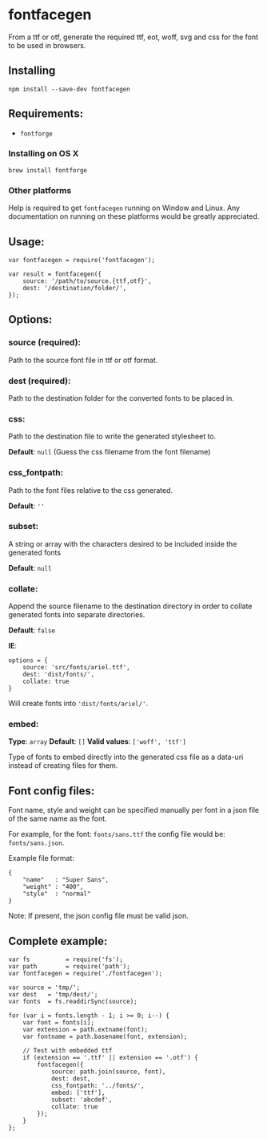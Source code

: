
# fontfacegen

From a ttf or otf, generate the required ttf, eot, woff, svg and css for the
font to be used in browsers.

## Installing

    npm install --save-dev fontfacegen

## Requirements:

- `fontforge`

### Installing on OS X

    brew install fontforge

### Other platforms

Help is required to get `fontfacegen` running on Window and Linux.
Any documentation on running on these platforms would be greatly appreciated.

## Usage:

    var fontfacegen = require('fontfacegen');

    var result = fontfacegen({
        source: '/path/to/source.{ttf,otf}',
        dest: '/destination/folder/',
    });

## Options:

### source (required):

Path to the source font file in ttf or otf format.

### dest (required):

Path to the destination folder for the converted fonts to be placed in.

### css:

Path to the destination file to write the generated stylesheet to.

**Default**: `null` (Guess the css filename from the font filename)

### css_fontpath:

Path to the font files relative to the css generated.

**Default**: `''`

### subset:

A string or array with the characters desired to be included inside the generated fonts

**Default**: `null`

### collate:

Append the source filename to the destination directory in order to collate generated fonts into separate directories.

**Default**: `false`

**IE**:

    options = {
        source: 'src/fonts/ariel.ttf',
        dest: 'dist/fonts/',
        collate: true
    }

Will create fonts into `'dist/fonts/ariel/'`.

### embed:

**Type**: `array`
**Default**: `[]`
**Valid values**: `['woff', 'ttf']`

Type of fonts to embed directly into the generated css file as a data-uri instead of creating files for them.


## Font config files:

Font name, style and weight can be specified manually per font in a json file of the same name as the font.

For example, for the font: `fonts/sans.ttf` the config file would be: `fonts/sans.json`.

Example file format:

    {
        "name"   : "Super Sans",
        "weight" : "400",
        "style"  : "normal"
    }

Note: If present, the json config file must be valid json.


## Complete example:


    var fs          = require('fs');
    var path        = require('path');
    var fontfacegen = require('./fontfacegen');

    var source = 'tmp/';
    var dest   = 'tmp/dest/';
    var fonts  = fs.readdirSync(source);

    for (var i = fonts.length - 1; i >= 0; i--) {
        var font = fonts[i];
        var extension = path.extname(font);
        var fontname = path.basename(font, extension);

        // Test with embedded ttf
        if (extension == '.ttf' || extension == '.otf') {
            fontfacegen({
                source: path.join(source, font),
                dest: dest,
                css_fontpath: '../fonts/',
                embed: ['ttf'],
                subset: 'abcdef',
                collate: true
            });
        }
    };
